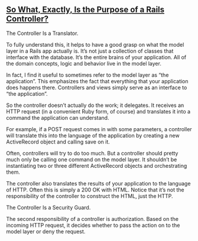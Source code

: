 ## [So What, Exactly, Is the Purpose of a Rails Controller?](http://techiferous.com/2013/04/so-what-exactly-is-the-purpose-of-a-rails-controller/)

The Controller Is a Translator.

To fully understand this, it helps to have a good grasp on what the model layer in a Rails app actually is. It’s not just a collection of classes that interface with the database. It’s the entire brains of your application. All of the domain concepts, logic and behavior live in the model layer.

In fact, I find it useful to sometimes refer to the model layer as “the application”. This emphasizes the fact that everything that your application does happens there. Controllers and views simply serve as an interface to “the application”.

So the controller doesn’t actually do the work; it delegates. It receives an HTTP request (in a convenient Ruby form, of course) and translates it into a command the application can understand.

For example, if a POST request comes in with some parameters, a controller will translate this into the language of the application by creating a new ActiveRecord object and calling save on it.

Often, controllers will try to do too much. But a controller should pretty much only be calling one command on the model layer. It shouldn’t be instantiating two or three different ActiveRecord objects and orchestrating them.

The controller also translates the results of your application to the language of HTTP. Often this is simply a 200 OK with HTML. Notice that it’s not the responsibility of the controller to construct the HTML, just the HTTP.

The Controller Is a Security Guard. 

The second responsibility of a controller is authorization. Based on the incoming HTTP request, it decides whether to pass the action on to the model layer or deny the request.
